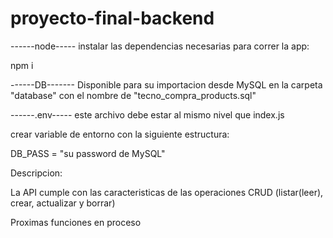 # proyecto-final-backend
------node-----
instalar las dependencias necesarias para correr la app:

npm i

------DB-------
Disponible para su importacion desde MySQL en la carpeta "database" con el nombre de "tecno_compra_products.sql"

------.env-----
este archivo debe estar al mismo nivel que index.js

crear variable de entorno con la siguiente estructura:

DB_PASS = "su password de MySQL"

Descripcion: 

La API cumple con las caracteristicas de las operaciones CRUD (listar(leer), crear, actualizar y borrar)

Proximas funciones en proceso

